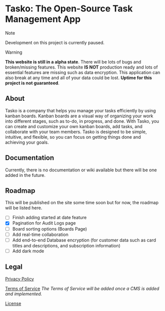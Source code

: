 # Tasko: The Open-Source Task Management App

> [!NOTE]
> Development on this project is currently paused.

> [!WARNING]
> **This website is still in a alpha state**. There will be lots of bugs and broken/missing features. This website **IS NOT** production ready and lots of essential features are missing such as data encryption. This application can also break at any time and all of your data could be lost. **Uptime for this project is not guaranteed**.

## About

Tasko is a company that helps you manage your tasks efficiently by using kanban boards. Kanban boards are a visual way of organizing your work into different stages, such as to-do, in progress, and done. With Tasko, you can create and customize your own kanban boards, add tasks, and collaborate with your team members. Tasko is designed to be simple, intuitive, and flexible, so you can focus on getting things done and achieving your goals.

## Documentation

Currently, there is no documentation or wiki available but there will be one added in the future.

## Roadmap

This will be published on the site some time soon but for now, the roadmap will be listed here.

- [ ] Finish adding started at date feature
- [x] Pagination for Audit Logs page
- [ ] Board sorting options (Boards Page)
- [ ] Add real-time collaboration
- [ ] Add end-to-end Database encryption (for customer data such as card titles and descriptions, and subscription information)
- [ ] Add dark mode

## Legal

[Privacy Policy](https://tasko-omega.vercel.app/privacy-policy)

[Terms of Service](https://tasko-omega.vercel.app/terms-of-service) _The Terms of Service will be added once a CMS is added and implemented._

[License](https://github.com/ahmadk953/tasko/blob/main/LICENCE)
